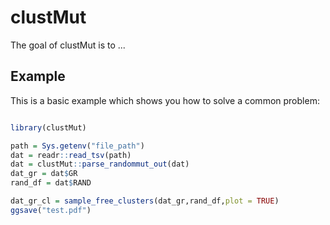 # clustMut

The  goal of clustMut is to ...
 
## Example

This is a basic example which shows you how to solve a common problem:

``` r

library(clustMut)

path = Sys.getenv("file_path")
dat = readr::read_tsv(path)
dat = clustMut::parse_randommut_out(dat)
dat_gr = dat$GR
rand_df = dat$RAND

dat_gr_cl = sample_free_clusters(dat_gr,rand_df,plot = TRUE)
ggsave("test.pdf")
```
